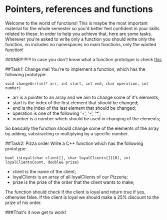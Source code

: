 Pointers, references and functions
=====================

Welcome to the world of functions! This is maybe the most important material for the whole semester so you'd better feel confident in your skills related to these. In order to help you achieve that, here are some tasks. Wherever you're asked to write only a function you should write only the function, no includes no namespaces no main functions, only the wanted function!

###NB!!!!!!!!!
In case you don't know what a function prototype is check [this](http://en.wikipedia.org/wiki/Function_prototype)

##Task1: Change me!
You're to implement a function, which has the following prototype:

```void changeArr(int* arr, int start, int end, char operation, int number) ```

* arr is a pointer to an array and we aim to change some of it's elements;
* start is the index of the first element that should be changed;
* end is the index of the last element that should be changed;
* operation is one of the following '+', '-', '*';
* number is a number which should be used in changing of the elements;

So basically the function should change some of the elements of the array by adding, substracting or multiplying by a specific number.


##Task2: Pizza order
Write a C++ function which has the following prototype:

```
bool isLoyal(char client[], char loyalClients[][10], int loyalClientsCount, double& prize)
```

* client is the name of the client;
* loyalClients is an array of all loyalClients of our Pizzeria;
* prize is the prize of the order that the client wants to make;

The function should check if the client is loyal and return true if yes, otherwise false. If the client is loyal we should make a 25% discount to the prize of his order.

###That's it now get to work!
